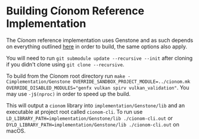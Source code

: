 # Building Cíonom Reference Implementation

The Cíonom reference implementation uses Genstone and as such depends on everything outlined [here](https://github.com/Th3T3chn0G1t/Genstone/blob/trunk/README.md) in order to build, the same options also apply.

You will need to run `git submodule update --recursive --init` after cloning if you didn't clone using `git clone --recursive`.

To build from the Cíonom root directory run `make -Cimplementation/Genstone OVERRIDE_SANDBOX_PROJECT_MODULE=../cionom.mk OVERRIDE_DISABLED_MODULES="genfx vulkan spirv vulkan_validation"`. You may use `-j$(nproc)` in order to speed up the build.

This will output a `cionom` library into `implementation/Genstone/lib` and an executable at project root called `cionom-cli`. To run use `LD_LIBRARY_PATH=implementation/Genstone/lib ./cionom-cli.out` or `DYLD_LIBRARY_PATH=implementation/Genstone/lib ./cionom-cli.out` on macOS.
